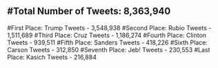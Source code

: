 #Total Number of Tweets: 8,363,940 
---
#First Place: Trump Tweets - 3,548,938
#Second Place: Rubio Tweets - 1,511,689
#Third Place: Cruz Tweets - 1,186,274
#Fourth Place: Clinton Tweets - 939,511
#Fifth Place: Sanders Tweets - 418,226
#Sixth Place: Carson Tweets - 312,850
#Seventh Place: Jeb! Tweets - 230,553
#Last Place: Kasich Tweets - 216,884
